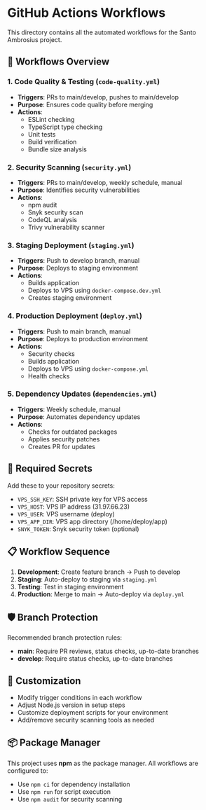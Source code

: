 # GitHub Actions Workflows

This directory contains all the automated workflows for the Santo Ambrosius project.

## 🚀 Workflows Overview

### 1. **Code Quality & Testing** (`code-quality.yml`)
- **Triggers**: PRs to main/develop, pushes to main/develop
- **Purpose**: Ensures code quality before merging
- **Actions**:
  - ESLint checking
  - TypeScript type checking
  - Unit tests
  - Build verification
  - Bundle size analysis

### 2. **Security Scanning** (`security.yml`)
- **Triggers**: PRs to main/develop, weekly schedule, manual
- **Purpose**: Identifies security vulnerabilities
- **Actions**:
  - npm audit
  - Snyk security scan
  - CodeQL analysis
  - Trivy vulnerability scanner

### 3. **Staging Deployment** (`staging.yml`)
- **Triggers**: Push to develop branch, manual
- **Purpose**: Deploys to staging environment
- **Actions**:
  - Builds application
  - Deploys to VPS using `docker-compose.dev.yml`
  - Creates staging environment

### 4. **Production Deployment** (`deploy.yml`)
- **Triggers**: Push to main branch, manual
- **Purpose**: Deploys to production environment
- **Actions**:
  - Security checks
  - Builds application
  - Deploys to VPS using `docker-compose.yml`
  - Health checks

### 5. **Dependency Updates** (`dependencies.yml`)
- **Triggers**: Weekly schedule, manual
- **Purpose**: Automates dependency updates
- **Actions**:
  - Checks for outdated packages
  - Applies security patches
  - Creates PR for updates

## 🔐 Required Secrets

Add these to your repository secrets:

- `VPS_SSH_KEY`: SSH private key for VPS access
- `VPS_HOST`: VPS IP address (31.97.66.23)
- `VPS_USER`: VPS username (deploy)
- `VPS_APP_DIR`: VPS app directory (/home/deploy/app)
- `SNYK_TOKEN`: Snyk security token (optional)

## 📋 Workflow Sequence

1. **Development**: Create feature branch → Push to develop
2. **Staging**: Auto-deploy to staging via `staging.yml`
3. **Testing**: Test in staging environment
4. **Production**: Merge to main → Auto-deploy via `deploy.yml`

## 🛡️ Branch Protection

Recommended branch protection rules:

- **main**: Require PR reviews, status checks, up-to-date branches
- **develop**: Require status checks, up-to-date branches

## 🔧 Customization

- Modify trigger conditions in each workflow
- Adjust Node.js version in setup steps
- Customize deployment scripts for your environment
- Add/remove security scanning tools as needed

## 📦 Package Manager

This project uses **npm** as the package manager. All workflows are configured to:
- Use `npm ci` for dependency installation
- Use `npm run` for script execution
- Use `npm audit` for security scanning
